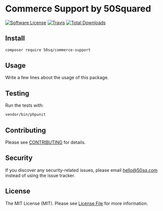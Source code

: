 # Commerce Support by 50Squared

[![Software License](https://img.shields.io/badge/license-MIT-brightgreen.svg?style=flat-square)](LICENSE.md)
[![Travis](https://img.shields.io/travis/50sq/commerce.svg?style=flat-square)]()
[![Total Downloads](https://img.shields.io/packagist/dt/50sq/commerce.svg?style=flat-square)](https://packagist.org/packages/50sq/commerce)


## Install

```bash
composer require 50sq/commerce-support
```


## Usage

Write a few lines about the usage of this package.


## Testing

Run the tests with:

```bash
vendor/bin/phpunit
```


## Contributing

Please see [CONTRIBUTING](CONTRIBUTING.md) for details.


## Security

If you discover any security-related issues, please email hello@50sq.com instead of using the issue tracker.


## License

The MIT License (MIT). Please see [License File](/LICENSE.md) for more information.
